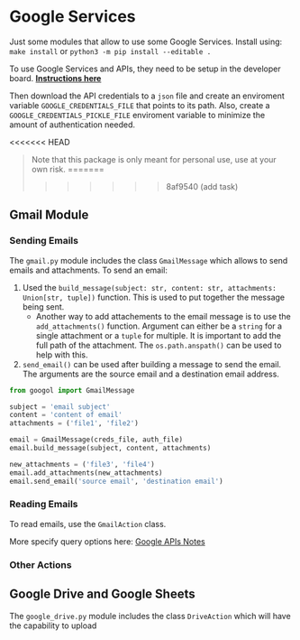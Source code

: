 # Google Services
Just some modules that allow to use some Google Services. Install using:
`make install` or `python3 -m pip install --editable .`

To use Google Services and APIs, they need to be setup in the developer board. **[Instructions here](/docs/using.md#set-up-api)**

Then download the API credentials to a `json` file and create an enviroment variable `GOOGLE_CREDENTIALS_FILE` that points to its path. Also, create a `GOOGLE_CREDENTIALS_PICKLE_FILE` enviroment variable to minimize the amount of authentication needed.

<<<<<<< HEAD
> Note that this package is only meant for personal use, use at your own risk.
=======
>>>>>>> 8af9540 (add task)

## Gmail Module
### Sending Emails
The `gmail.py` module includes the class `GmailMessage` which allows to send emails and attachments. To send an email:
1. Used the `build_message(subject: str, content: str, attachments: Union[str, tuple])` function. This is used to put together the message being sent.
    - Another way to add attachements to the email message is to use the `add_attachments()` function. Argument can either be a `string` for a single attachment or a `tuple` for multiple. It is important to add the full path of the attachment. The `os.path.anspath()` can be used to help with this.
2. `send_email()` can be used after building a message to send the email. The arguments are the source email and a destination email address.
```py
from googol import GmailMessage

subject = 'email subject'
content = 'content of email'
attachments = ('file1', 'file2')

email = GmailMessage(creds_file, auth_file)
email.build_message(subject, content, attachments)

new_attachments = ('file3', 'file4')
email.add_attachments(new_attachments)
email.send_email('source email', 'destination email')
```

### Reading Emails
To read emails, use the `GmailAction` class. 

More specify query options here: [Google APIs Notes](docs/google_APIs.md#Gmail-Query)
### Other Actions

## Google Drive and Google Sheets
The `google_drive.py` module includes the class `DriveAction` which will have the capability to upload 

